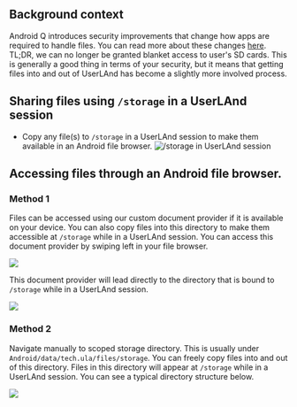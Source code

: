 ## Background context
Android Q introduces security improvements that change how apps are required to handle files. You can read more about these changes [here](https://developer.android.com/preview/privacy/scoped-storage). TL;DR, we can no longer be granted blanket access to user's SD cards. This is generally a good thing in terms of your security, but it means that getting files into and out of UserLAnd has become a slightly more involved process. 

## Sharing files using `/storage` in a UserLAnd session
- Copy any file(s) to `/storage` in a UserLAnd session to make them available in an Android file browser.
![/storage in UserLAnd session](https://i.imgur.com/Iex1ES0.png)

## Accessing files through an Android file browser.

### Method 1
Files can be accessed using our custom document provider if it is available on your device. You can also copy files into this directory to make them accessible at `/storage` while in a UserLAnd session. You can access this document provider by swiping left in your file browser.

![](https://i.imgur.com/u5Ac6pt.png)

This document provider will lead directly to the directory that is bound to `/storage` while in a UserLAnd session.

![](https://i.imgur.com/O8dyXY4.png)

### Method 2
Navigate manually to scoped storage directory. This is usually under `Android/data/tech.ula/files/storage`.
You can freely copy files into and out of this directory. Files in this directory will appear at `/storage` while in a UserLAnd session. You can see a typical directory structure below.


![](https://i.imgur.com/SUX7c5M.png)
